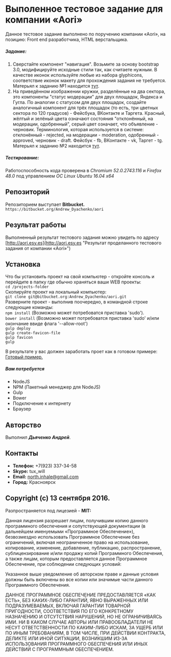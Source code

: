 # Выполенное тестовое задание для компании «Aori»
Данное тестовое задание выполнено по поручению компании «Aori», на позицию: Front end разработчика, HTML верстальщика.
##### Задание:
1. Сверстайте компонент "навигация". Возьмите за основу bootstrap 3.0, модифицируйте исходные стили так, как считаете нужным. В качестве иконок используйте любые из набора glyphicons, соответствие иконок макету для прохождения задания не требуется.  
Матерьял к заданию №1 находится [тут](https://drive.google.com/file/d/0B8Mb85EeaANiT21UZzVFSUgwYTQ/view?usp=sharing "Матерьял к заданию №1.").
2. На приведённом изображении кружки, разделённые на два сектора, это компоненты "статус модерации" для двух площадок, Яндекса и Гугла. По аналогии с статусом для двух площадок, создайте аналогичный компонент для трёх площадок (то есть, три цветных сектора по 120 градусов) - Фейсбука, ВКонтакте и Таргета. Красный, жёлтый и зелёный цвета означают состояния "отклонённый, на модерации, одобренный", серый цвет означает, что объявление - черновик. Терминология, которая используется в системе: отклонённый - rejected, на модерации - moderation, одобренный - approved, черновик - draft. Фейсбук - fb, ВКонтакте - vk, Таргет - tg.  
Матерьял к заданию №2 находится [тут](https://drive.google.com/file/d/0B8Mb85EeaANiT2U2VmFwU3FRRzA/view?usp=sharing
 "Матерьял к заданию №2.").

##### Тестирование:
Работоспособность кода проверена в *Chromium 52.0.2743.116* и *Firefox 48.0* под управлением *ОС Linux Ubuntu 16.04 x64*

## Репозиторий
Репозиторием выступает **Bitbucket.**  
`https://bitbucket.org/Andrew_Dyachenko/aori`

## Результат работы
Выполненный результат тестового задания можно увидеть по адресу [http://aori.esy.es](http://aori.esy.es "Результат проделанного тестового задания от компании «Aori»")

## Установка
Что бы установить проект на свой компьютер - откройте консоль и перейдите в папку где обычно храняться ваши WEB проекты:  
`cd /projects-folder`  
Скопируйте проект на локальный компьютер:  
`git clone git@bitbucket.org:Andrew_Dyachenko/aori.git`  
Разверните проект - выполнив поочередно, в командной строке следующие команды:  
`npm install` (Возможно может потребоватся приставка 'sudo').  
`bower install` (Возможно может потребоватся приставка 'sudo' и/или окончание ввиде флага '--allow-root')  
`gulp deploy`  
`gulp create-favicon-file`  
`gulp favicon`  
`gulp`

В результате у вас должен заработать проет как в готовом примере: [Готовый пример.](http://aori.esy.es "Готовый пример.")

##### Вам потребуется
- NodeJS
- NPM (Пакетный менеджер для NodeJS)
- Gulp
- Bower
- Подключение к интернету
- Браузер

## Авторство
Выполнил __*Дьяченко Андрей*__.

## Контакты
- **Телефон:** +7(923) 337-34-58
- **Skype:** tux_will
- **Email:** north.inhale@gmail.com
- **Город:** Красноярск

## Copyright (c) 13 сентября 2016.
Разпространяется под лицезией - **MIT:**  

Данная лицензия разрешает лицам, получившим копию данного программного обеспечения и сопутствующей документации (в дальнейшем именуемыми «Программное Обеспечение»), безвозмездно использовать Программное Обеспечение без ограничений, включая неограниченное право на использование, копирование, изменение, добавление, публикацию, распространение, сублицензирование и/или продажу копий Программного Обеспечения, а также лицам, которым предоставляется данное Программное Обеспечение, при соблюдении следующих условий:  

Указанное выше уведомление об авторском праве и данные условия должны быть включены во все копии или значимые части данного Программного Обеспечения.  

ДАННОЕ ПРОГРАММНОЕ ОБЕСПЕЧЕНИЕ ПРЕДОСТАВЛЯЕТСЯ «КАК ЕСТЬ», БЕЗ КАКИХ-ЛИБО ГАРАНТИЙ, ЯВНО ВЫРАЖЕННЫХ ИЛИ ПОДРАЗУМЕВАЕМЫХ, ВКЛЮЧАЯ ГАРАНТИИ ТОВАРНОЙ ПРИГОДНОСТИ, СООТВЕТСТВИЯ ПО ЕГО КОНКРЕТНОМУ НАЗНАЧЕНИЮ И ОТСУТСТВИЯ НАРУШЕНИЙ, НО НЕ ОГРАНИЧИВАЯСЬ ИМИ. НИ В КАКОМ СЛУЧАЕ АВТОРЫ ИЛИ ПРАВООБЛАДАТЕЛИ НЕ НЕСУТ ОТВЕТСТВЕННОСТИ ПО КАКИМ-ЛИБО ИСКАМ, ЗА УЩЕРБ ИЛИ ПО ИНЫМ ТРЕБОВАНИЯМ, В ТОМ ЧИСЛЕ, ПРИ ДЕЙСТВИИ КОНТРАКТА, ДЕЛИКТЕ ИЛИ ИНОЙ СИТУАЦИИ, ВОЗНИКШИМ ИЗ-ЗА ИСПОЛЬЗОВАНИЯ ПРОГРАММНОГО ОБЕСПЕЧЕНИЯ ИЛИ ИНЫХ ДЕЙСТВИЙ С ПРОГРАММНЫМ ОБЕСПЕЧЕНИЕМ.  
